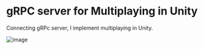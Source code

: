 # gRPC server for Multiplaying in Unity

Connecting gRPc server,  I implement multiplaying in Unity.

![image](https://user-images.githubusercontent.com/26423094/53298488-377ee100-3872-11e9-8483-f20700c9ed89.png)
